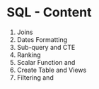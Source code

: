 # SQL - Content


1. Joins
2. Dates Formatting
3. Sub-query and CTE
4. Ranking 
5. Scalar Function and 
6. Create Table and Views
7. Filtering and 

